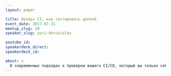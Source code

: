 ```yaml
---
layout: paper

title: Devops CI, как тестировать деплой
event_date: 2017.07.31
meetup_slug: 20
speaker_slug: yuri-khrustalev

youtube_id: 
speakerdeck_direct: 
speakerdeck_id: 

about: >
  О современных подходах к проверки вашего CI/CD, который вы только собираетесь настроить и внедрить.
---
```

